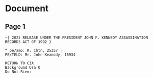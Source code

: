# Document

## Page 1

```text
~| 2025 RELEASE UNDER THE PRESIDENT JOHN F. KENNEDY ASSASSINATION RECORDS ACT OF 1992 }

“ pe/amo: R. Chtn, 25357 |
PE/TELD: Mr. John Keanody, 15934

RETURN TO CIA
Background Usa O
Do Not Rien:
```

